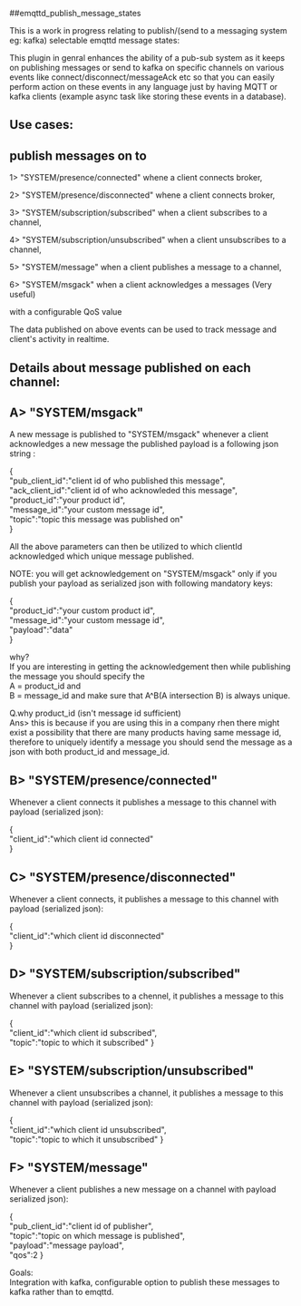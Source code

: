 ##emqttd_publish_message_states

This is a work in progress relating to publish/(send to a messaging system eg: kafka) selectable emqttd message states:

This plugin in genral enhances the ability of a pub-sub system as it keeps on publishing messages or send to kafka on specific channels on various events like connect/disconnect/messageAck etc so that you can easily perform action on these events in any language just by having MQTT or kafka clients (example async task like storing these events in a database).


## Use cases: 
## publish messages on to

1> "SYSTEM/presence/connected" whene a client connects broker,

2> "SYSTEM/presence/disconnected" whene a client connects broker,

3> "SYSTEM/subscription/subscribed" when a client subscribes to a channel,

4> "SYSTEM/subscription/unsubscribed" when a client unsubscribes to a channel,

5> "SYSTEM/message" when a client publishes a message to a channel,

6> "SYSTEM/msgack" when a client acknowledges a messages (Very useful)


with a configurable QoS value

The data published on above events can be used to track message and client's activity in realtime.

## Details about message published on each channel:

## A> "SYSTEM/msgack"

A new message is published to "SYSTEM/msgack" whenever a client acknowledges a new message
the published payload is a following json string :

{</br>
	"pub_client_id":"client id of who published this message",</br>
	"ack_client_id":"client id of who acknowleded this message",</br>
	"product_id":"your product id",</br>
	"message_id":"your custom message id",</br>
	"topic":"topic this message was published on"</br>
}

All the above parameters can then be utilized to which clientId acknowledged which unique message published.

NOTE: you will  get acknowledgement on "SYSTEM/msgack" only if you publish your payload as serialized json with following mandatory keys:

{</br>
	"product_id":"your custom product id",</br>
	"message_id":"your custom message id",</br>
	"payload":"data"</br>
} 

why?</br>
If you are interesting in getting the acknowledgement then while publishing the message you should specify the </br>
A = product_id and</br>
B = message_id and make sure that A^B(A intersection B) is always unique.

Q.why product_id (isn't message id sufficient) </br>
Ans> this is because if you are using this in a company rhen there might exist a possibility that there are many products having same message id, therefore to uniquely identify a message you should send the message as a json with both product_id and message_id.


## B> "SYSTEM/presence/connected"

Whenever a client connects it publishes a message to this channel with payload (serialized json):

{</br>
	"client_id":"which client id connected"</br>
}

## C> "SYSTEM/presence/disconnected"

Whenever a client connects, it publishes a message to this channel with payload (serialized json):

{</br>
	"client_id":"which client id disconnected"</br>
}

## D> "SYSTEM/subscription/subscribed"
 
Whenever a client subscribes to a chennel, it publishes a message to this channel with payload (serialized json):

{</br>
	"client_id":"which client id subscribed",</br>
	"topic":"topic to which it subscribed"
}

## E> "SYSTEM/subscription/unsubscribed"

Whenever a client unsubscribes a channel, it publishes a message to this channel with payload (serialized json):

{</br>
	"client_id":"which client id unsubscribed",</br>
	"topic":"topic to which it unsubscribed"
}

## F> "SYSTEM/message"

Whenever a client publishes a new message on a channel with payload serialized json):

{</br>
	"pub_client_id":"client id of publisher",</br>
	"topic":"topic on which message is published",</br>
	"payload":"message payload",</br>
	"qos":2
} 

Goals:</br>
Integration with kafka, configurable option to publish these messages to kafka rather than to emqttd.